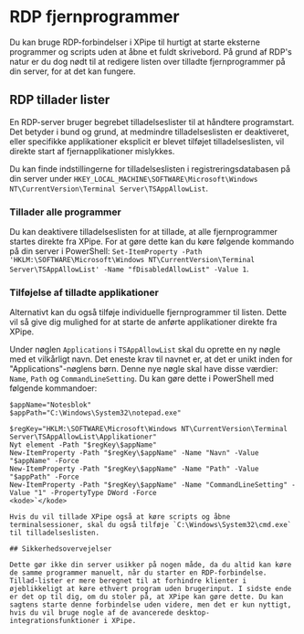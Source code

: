 # RDP fjernprogrammer

Du kan bruge RDP-forbindelser i XPipe til hurtigt at starte eksterne programmer og scripts uden at åbne et fuldt skrivebord. På grund af RDP's natur er du dog nødt til at redigere listen over tilladte fjernprogrammer på din server, for at det kan fungere.

## RDP tillader lister

En RDP-server bruger begrebet tilladelseslister til at håndtere programstart. Det betyder i bund og grund, at medmindre tilladelseslisten er deaktiveret, eller specifikke applikationer eksplicit er blevet tilføjet tilladelseslisten, vil direkte start af fjernapplikationer mislykkes.

Du kan finde indstillingerne for tilladelseslisten i registreringsdatabasen på din server under `HKEY_LOCAL_MACHINE\SOFTWARE\Microsoft\Windows NT\CurrentVersion\Terminal Server\TSAppAllowList`.

### Tillader alle programmer

Du kan deaktivere tilladelseslisten for at tillade, at alle fjernprogrammer startes direkte fra XPipe. For at gøre dette kan du køre følgende kommando på din server i PowerShell: `Set-ItemProperty -Path 'HKLM:\SOFTWARE\Microsoft\Windows NT\CurrentVersion\Terminal Server\TSAppAllowList' -Name "fDisabledAllowList" -Value 1`.

### Tilføjelse af tilladte applikationer

Alternativt kan du også tilføje individuelle fjernprogrammer til listen. Dette vil så give dig mulighed for at starte de anførte applikationer direkte fra XPipe.

Under nøglen `Applications` i `TSAppAllowList` skal du oprette en ny nøgle med et vilkårligt navn. Det eneste krav til navnet er, at det er unikt inden for "Applications"-nøglens børn. Denne nye nøgle skal have disse værdier: `Name`, `Path` og `CommandLineSetting`. Du kan gøre dette i PowerShell med følgende kommandoer:

```
$appName="Notesblok"
$appPath="C:\Windows\System32\notepad.exe"

$regKey="HKLM:\SOFTWARE\Microsoft\Windows NT\CurrentVersion\Terminal Server\TSAppAllowList\Applikationer"
Nyt element -Path "$regKey\$appName"
New-ItemProperty -Path "$regKey\$appName" -Name "Navn" -Value "$appName" -Force
New-ItemProperty -Path "$regKey\$appName" -Name "Path" -Value "$appPath" -Force
New-ItemProperty -Path "$regKey\$appName" -Name "CommandLineSetting" -Value "1" -PropertyType DWord -Force
<kode>`</kode>

Hvis du vil tillade XPipe også at køre scripts og åbne terminalsessioner, skal du også tilføje `C:\Windows\System32\cmd.exe` til tilladelseslisten. 

## Sikkerhedsovervejelser

Dette gør ikke din server usikker på nogen måde, da du altid kan køre de samme programmer manuelt, når du starter en RDP-forbindelse. Tillad-lister er mere beregnet til at forhindre klienter i øjeblikkeligt at køre ethvert program uden brugerinput. I sidste ende er det op til dig, om du stoler på, at XPipe kan gøre dette. Du kan sagtens starte denne forbindelse uden videre, men det er kun nyttigt, hvis du vil bruge nogle af de avancerede desktop-integrationsfunktioner i XPipe.
